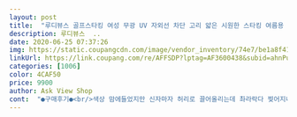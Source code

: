 ```yaml
---
layout: post 
title:  "루디뷰스 골프스타킹 여성 무광 UV 자외선 차단 고리 얇은 시원한 스타킹 여름용 쿨 레깅스, 20D_스킨" 
description: 루디뷰스  ..
date: 2020-06-25 07:37:26 
img: https://static.coupangcdn.com/image/vendor_inventory/74e7/be1a8f41fda02dbd5c15997dee2062e2fe91b52fb45fcc04c04eed8ce4e6.jpg 
linkUrl: https://link.coupang.com/re/AFFSDP?lptag=AF3600438&subid=ahnPublicAsk&pageKey=1410562928&itemId=2446993442&vendorItemId=70770252708&traceid=V0-113-3e2177c4f2e78957 
categories: [1006] 
color: 4CAF50 
price: 9900 
author: Ask View Shop 
cont:  "●구매후기●<br/>색상 맘에들었지만 신자마자 허리로 끌어올리는데 촤라락다 찢어지네요 딴게 없어서 그냥 신고 공쳤네요 싼게 비지떡인듯요<br/>얇아서 좋아요 ! 입어보고 괜찮으면 재구매 하려고요<br/>예쁘고 시원해서 하나더 주문할려했는데<br/>작은 터치에 올이 뜯기니까 자외선차단되는 3천원짜리 스타킹정도라는 느낌?<br/>첫날 입자마자 올이 너무 쉽게 나가버려서 좀 실망이네요ㅠㅠ<br/>" 
---
```


